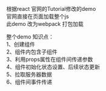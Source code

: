根据react 官网的Tutorial修改的demo  
官网直接在页面加载整个js  
此demo 改为webpack 打包加载  

整个demo 知识点：  
1、创建组件  
2、组件内包含子组件  
3、利用props属性在组件间传递参数  
4、组件初始化状态设置、后续状态更新  
5、拉取服务器数据  
6、组件间事件传递  